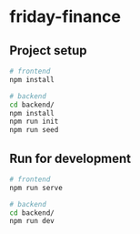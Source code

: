 # friday-finance

## Project setup

```sh
# frontend
npm install

# backend
cd backend/
npm install
npm run init
npm run seed
```

## Run for development

```sh
# frontend
npm run serve

# backend
cd backend/
npm run dev
```
